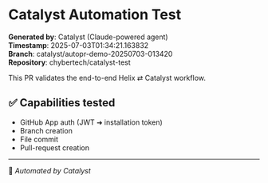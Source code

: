 # Catalyst Automation Test

**Generated by**: Catalyst (Claude-powered agent)  
**Timestamp**: 2025-07-03T01:34:21.163832  
**Branch**: catalyst/autopr-demo-20250703-013420  
**Repository**: chybertech/catalyst-test

This PR validates the end-to-end Helix ⇄ Catalyst workflow.

## ✅ Capabilities tested
- GitHub App auth (JWT ➜ installation token)
- Branch creation
- File commit
- Pull-request creation

---

🤖 *Automated by Catalyst*
